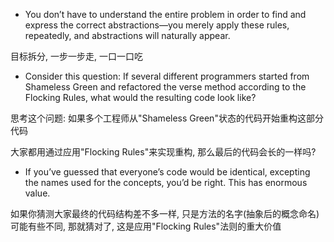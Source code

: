 + You don’t have to understand the entire problem in order to find and express the correct abstractions—you merely apply these rules, repeatedly, and abstractions will naturally appear.

目标拆分, 一步一步走, 一口一口吃

+ Consider this question: If several different programmers started from Shameless Green and refactored the verse method according to the Flocking Rules, what would the resulting code look like?

思考这个问题: 如果多个工程师从"Shameless Green"状态的代码开始重构这部分代码

大家都用通过应用"Flocking Rules"来实现重构, 那么最后的代码会长的一样吗?

+ If you’ve guessed that everyone’s code would be identical, excepting the names used for the concepts, you’d be right. This has enormous value.

如果你猜测大家最终的代码结构差不多一样, 只是方法的名字(抽象后的概念命名)可能有些不同, 那就猜对了, 这是应用"Flocking Rules"法则的重大价值



